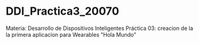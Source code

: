 # DDI_Practica3_20070
Materia: Desarrollo de Dispositivos Inteligentes
Práctica 03: creacion de la la primera aplicacion para Wearables "Hola Mundo"
